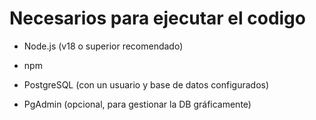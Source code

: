 # Necesarios para ejecutar el codigo
- Node.js (v18 o superior recomendado)

- npm

- PostgreSQL (con un usuario y base de datos configurados)

- PgAdmin (opcional, para gestionar la DB gráficamente)


